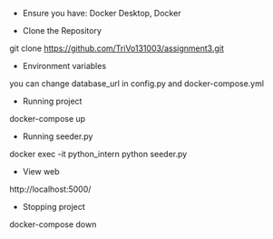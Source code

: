 - Ensure you have: Docker Desktop, Docker

- Clone the Repository

git clone https://github.com/TriVo131003/assignment3.git

- Environment variables

you can change database_url in config.py and docker-compose.yml

- Running project

docker-compose up

- Running seeder.py

docker exec -it python_intern python seeder.py

- View web

http://localhost:5000/

- Stopping project

docker-compose down
